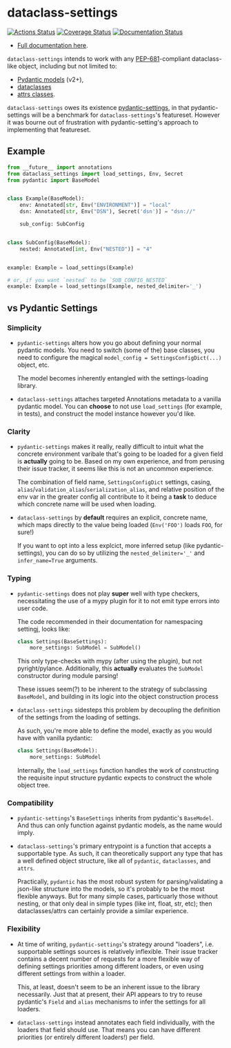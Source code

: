 # dataclass-settings

[![Actions Status](https://github.com/DanCardin/dataclass-settings/actions/workflows/test.yml/badge.svg)](https://github.com/dancardin/dataclass-settings/actions)
[![Coverage Status](https://coveralls.io/repos/github/DanCardin/dataclass-settings/badge.svg?branch=main)](https://coveralls.io/github/DanCardin/dataclass-settings?branch=main)
[![Documentation Status](https://readthedocs.org/projects/dataclass-settings/badge/?version=latest)](https://dataclass-settings.readthedocs.io/en/latest/?badge=latest)

- [Full documentation here](https://dataclass-settings.readthedocs.io/en/latest/).

`dataclass-settings` intends to work with any
[PEP-681](https://peps.python.org/pep-0681/)-compliant dataclass-like object,
including but not limited to:

- [Pydantic models](https://pydantic-docs.helpmanual.io/) (v2+),
- [dataclasses](https://docs.python.org/3/library/dataclasses.html)
- [attrs classes](https://www.attrs.org/en/stable/).

`dataclass-settings` owes its existence
[pydantic-settings](https://github.com/pydantic/pydantic-settings), in that
pydantic-settings will be a benchmark for `dataclass-settings`'s featureset.
However it was bourne out of frustration with pydantic-setting's approach to
implementing that featureset.

## Example

```python
from __future__ import annotations
from dataclass_settings import load_settings, Env, Secret
from pydantic import BaseModel


class Example(BaseModel):
    env: Annotated[str, Env("ENVIRONMENT")] = "local"
    dsn: Annotated[str, Env("DSN"), Secret('dsn')] = "dsn://"

    sub_config: SubConfig


class SubConfig(BaseModel):
    nested: Annotated[int, Env("NESTED")] = "4"


example: Example = load_settings(Example)

# or, if you want `nested` to be `SUB_CONFIG_NESTED`
example: Example = load_settings(Example, nested_delimiter='_')
```

## vs Pydantic Settings

### Simplicity

- `pydantic-settings` alters how you go about defining your normal pydantic
  models. You need to switch (some of the) base classes, you need to configure
  the magical `model_config = SettingsConfigDict(...)` object, etc.

  The model becomes inherently entangled with the settings-loading library.

- `dataclass-settings` attaches targeted Annotations metadata to a vanilla
  pydantic model. You can **choose** to not use `load_settings` (for example, in
  tests), and construct the model instance however you'd like.

### Clarity

- `pydantic-settings` makes it really, really difficult to intuit what the
  concrete environment varibale that's going to be loaded for a given field is
  **actually** going to be. Based on my own experience, and from perusing their
  issue tracker, it seems like this is not an uncommon experience.

  The combination of field name, `SettingsConfigDict` settings, casing,
  `alias`/`validation_alias`/`serialization_alias`, and relative position of the
  env var in the greater config all contribute to it being a **task** to deduce
  which concrete name will be used when loading.

- `dataclass-settings` by **default** requires an explicit, concrete name, which
  maps directly to the value being loaded (`Env('FOO')` loads `FOO`, for sure!)

  If you want to opt into a less explcict, more inferred setup (like
  pydantic-settings), you can do so by utilizing the `nested_delimiter='_'` and
  `infer_name=True` arguments.

### Typing

- `pydantic-settings` does not play **super** well with type checkers,
  necessitating the use of a mypy plugin for it to not emit type errors into
  user code.

  The code recommended in their documentation for namespacing settingj, looks
  like:

  ```python
  class Settings(BaseSettings):
      more_settings: SubModel = SubModel()
  ```

  This only type-checks with mypy (after using the plugin), but not
  pyright/pylance. Additionally, this **actually** evaluates the `SubModel`
  constructor during module parsing!

  These issues seem(?) to be inherent to the strategy of subclassing
  `BaseModel`, and building in its logic into the object construction process

- `dataclass-settings` sidesteps this problem by decoupling the definition of
  the settings from the loading of settings.

  As such, you're more able to define the model, exactly as you would have with
  vanilla pydantic:

  ```python
  class Settings(BaseModel):
      more_settings: SubModel
  ```

  Internally, the `load_settings` function handles the work of constructing the
  requisite input structure pydantic expects to construct the whole object tree.

### Compatibility

- `pydantic-settings`'s `BaseSettings` inherits from pydantic's `BaseModel`. And
  thus can only function against pydantic models, as the name would imply.

- `dataclass-settings`'s primary entrypoint is a function that accepts a
  supportable type. As such, it can theoretically support any type that has a
  well defined object structure, like all of `pydantic`, `dataclasses`, and
  `attrs`.

  Practically, `pydantic` has the most robust system for parsing/validating a
  json-like structure into the models, so it's probably to be the most flexible
  anyways. But for many simple cases, particuarly those without nesting, or that
  only deal in simple types (like int, float, str, etc); then dataclasses/attrs
  can certainly provide a similar experience.

### Flexibility

- At time of writing, `pydantic-settings`'s strategy around "loaders", i.e.
  supportable settings sources is relatively inflexible. Their issue tracker
  contains a decent number of requests for a more flexible way of defining
  settings priorities among different loaders, or even using different settings
  from within a loader.

  This, at least, doesn't seem to be an inherent issue to the library
  necessarily. Just that at present, their API appears to try to reuse
  pydantic's `Field` and `alias` mechanisms to infer the settings for all
  loaders.

- `dataclass-settings` instead annotates each field individually, with the
  loaders that field should use. That means you can have different priorities
  (or entirely different loaders!) per field.
